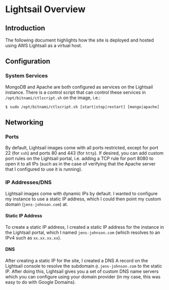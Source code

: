 # Lightsail Overview

## Introduction

The following document highlights how the site is deployed and hosted using AWS Lightsail as a virtual host.

## Configuration

### System Services

MongoDB and Apache are both configured as services on the Lightsail instance. There is a control script that can 
control these services in `/opt/bitnami/ctlscript.sh` on the image, i.e.:

```shell
$ sudo /opt/bitnami/ctlscript.sh [start|stop|restart] [mongo|apache]
```

## Networking

### Ports

By default, Lightsail images come with all ports restricted, except for port 22 (for `ssh`) and ports 80 and 443 (for 
`http`). If desired, you can add custom port rules on the Lightsail portal, i.e. adding a TCP rule for port 8080 to 
open it to all IPs (such as in the case of verifying that the Apache server that I configured to use it is running).

### IP Addresses/DNS

Lightsail images come with dynamic IPs by default. I wanted to configure my instance to use a static IP address, 
which I could then point my custom domain (`jens-johnson.com`) at.

#### Static IP Address

To create a static IP address, I created a static IP address for the instance in the Lightsail portal, which I named 
`jens-johnson.com` (which resolves to an IPv4 such as `xx.xx.xx.xx`).

#### DNS

After creating a static IP for the site, I created a DNS A record on the Lightsail console to resolve the subdomain 
`@.jens-johnson.com` to the static IP. After doing this, Lightsail gives you a set of custom DNS name servers which 
you can configure using your domain provider (in my case, this was easy to do with Google Domains).